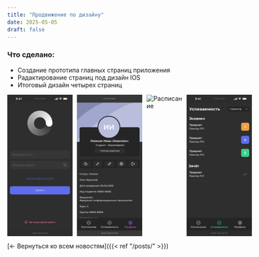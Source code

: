 ```yaml
---
title: "Продвижение по дизайну"
date: 2025-05-05
draft: false
---
```


### Что сделано:
- Создание прототипа главных страниц приложения
- Радактирование страниц под дизайн IOS
- Итоговый дизайн четырех страниц

<div style="display: flex; gap: 10px;">
  <img src="/static/images/auth.png" alt="Авторизация" width="150">
  <img src="/static/images/profile.png" alt="Профиль" width="150">
  <img src="/static/images/schedulе.png" alt="Расписание" width="150">
  <img src="/static/images/progress.png" alt="Успеваемость" width="150">
</div>

[← Вернуться ко всем новостям]({{< ref "/posts/" >}})
